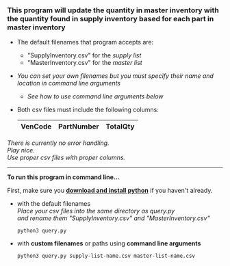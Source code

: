 ### This program will update the quantity in master inventory with the quantity found in supply inventory based for each part in master inventory


- The default filenames that program accepts are:  
   - "SupplyInventory.csv" for the _supply list_  
   - "MasterInventory.csv" for the _master list_   
- _You can set your own filenames but you must specify their name and location in command line arguments_
   - _See how to use command line arguments below_


- Both csv files must include the following columns:  

   | VenCode | PartNumber | TotalQty |  
   | ------- |:----------:|:--------:|  


_There is currently no error handling.  
Play nice.  
Use proper csv files with proper columns._

---------------------

__To run this program in command line...__

First, make sure you __[download and install python](https://www.python.org)__ if you haven't already.  

 
- with the default filenames  
   _Place your csv files into the same directory as query.py_   
   _and rename them "SupplyInventory.csv" and "MasterInventory.csv"_  

	```
	python3 query.py
	```  
	
- with __custom filenames__ or paths using __command line arguments__  

   ```
   python3 query.py supply-list-name.csv master-list-name.csv
   ```
